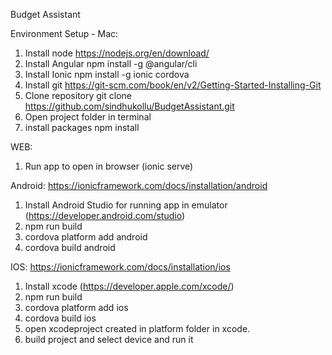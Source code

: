 Budget Assistant

Environment Setup - Mac:

1) Install node https://nodejs.org/en/download/
2) Install Angular npm install -g @angular/cli
3) Install Ionic npm install -g ionic cordova
4) Install git https://git-scm.com/book/en/v2/Getting-Started-Installing-Git
5) Clone repository  git clone https://github.com/sindhukollu/BudgetAssistant.git
6) Open project folder in terminal
7) install packages npm install

WEB: 
1) Run app to open in browser (ionic serve)

Android:
https://ionicframework.com/docs/installation/android

1) Install Android Studio for running app in emulator (https://developer.android.com/studio)
2) npm run build
3) cordova platform add android
4) cordova build android

IOS:
https://ionicframework.com/docs/installation/ios

1) Install xcode (https://developer.apple.com/xcode/)
2) npm run build
3) cordova platform add ios
4) cordova build ios
5) open xcodeproject created in platform folder in xcode.
6) build project and select device and run it
